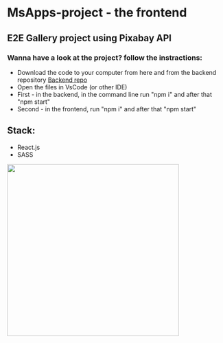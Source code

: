 <h1> MsApps-project - the frontend </h1>
<h2> E2E Gallery project using Pixabay API </h2>
<h3> Wanna have a look at the project? follow the instractions:</h3>
<ul>
  <li>Download the code to your computer from here and from the backend repository <a href="https://github.com/boazderi/MsApps-project-Backend"> Backend repo </a> </li>
  <li> Open the files in VsCode (or other IDE)</li>
  <li> First - in the backend, in the command line run "npm i" and after that "npm start" </li>
  <li> Second - in the frontend, run "npm i" and after that "npm start" </li>
</ul>

<h2>Stack: </h2>
<ul>
  <li>React.js</li>
  <li>SASS</li>
</ul>
<img src="https://res.cloudinary.com/boaz-sunday-proj/image/upload/v1685524607/ufae1chftlw4c4qgazku.jpg" width=400 alt="">
